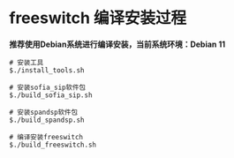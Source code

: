 # freeswitch 编译安装过程

**推荐使用Debian系统进行编译安装，当前系统环境：Debian 11**

```shell
# 安装工具
$./install_tools.sh

# 安装sofia_sip软件包
$./build_sofia_sip.sh

# 安装spandsp软件包
$./build_spandsp.sh

# 编译安装freeswitch
$./build_freeswitch.sh
```